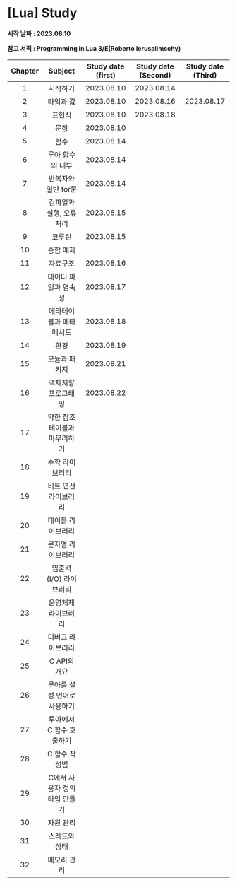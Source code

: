 # [Lua] Study

**시작 날짜 : 2023.08.10**

**참고 서적 : Programming in Lua 3/E(Roberto Ierusalimschy)**

| **Chapter** | **Subject**               | **Study date (first)** | **Study date (Second)** | **Study date (Third)**  |
| :---------: | :-----------------------: | :--------------------: | :---------------------: | :---------------------: |
| 1           | 시작하기                   | 2023.08.10             | 2023.08.14              |                         |
| 2           | 타입과 값                  | 2023.08.10             | 2023.08.16              | 2023.08.17              |
| 3           | 표현식                     | 2023.08.10             | 2023.08.18              |                         |
| 4           | 문장                       | 2023.08.10             |                         |                         |
| 5           | 함수                       | 2023.08.14             |                         |                         |
| 6           | 루아 함수의 내부            | 2023.08.14             |                         |                         |
| 7           | 반복자와 일반 for문         | 2023.08.14             |                         |                         |
| 8           | 컴파일과 실행, 오류 처리     | 2023.08.15            |                         |                         |
| 9           | 코루틴                      | 2023.08.15            |                         |                         |
| 10          | 종합 예제                   |                       |                         |                         |
| 11          | 자료구조                    | 2023.08.16            |                         |                         |
| 12          | 데이터 파일과 영속성         | 2023.08.17            |                         |                         |
| 13          | 메타테이블과 메타메서드      | 2023.08.18            |                         |                         |
| 14          | 환경                        | 2023.08.19            |                         |                         |
| 15          | 모듈과 패키지                | 2023.08.21            |                         |                         |
| 16          | 객체지향 프로그래밍          | 2023.08.22            |                         |                         |
| 17          | 약한 참조 테이블과 마무리하기 |                       |                         |                         |
| 18          | 수학 라이브러리              |                       |                         |                         |
| 19          | 비트 연산 라이브러리         |                       |                         |                         |
| 20          | 테이블 라이브러리            |                       |                         |                         |
| 21          | 문자열 라이브러리            |                       |                         |                         |
| 22          | 입출력(I/O) 라이브러리       |                       |                         |                         |
| 23          | 운영체제 라이브러리          |                       |                         |                         |
| 24          | 디버그 라이브러리            |                       |                         |                         |
| 25          | C API의 개요                |                       |                         |                         |
| 26          | 루아를 설정 언어로 사용하기   |                      |                         |                         |
| 27          | 루아에서 C 함수 호출하기     |                       |                         |                         |
| 28          | C 함수 작성법                |                      |                         |                         |
| 29          | C에서 사용자 정의 타입 만들기 |                      |                         |                         |
| 30          | 자원 관리                    |                      |                         |                         |
| 31          | 스레드와 상태                |                      |                         |                         |
| 32          | 메모리 관리                  |                      |                         |                         |
